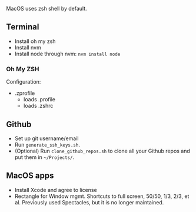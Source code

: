 
MacOS uses zsh shell by default.

## Terminal
- Install oh my zsh
- Install nvm
- Install node through nvm: `nvm install node`

### Oh My ZSH

Configuration:

- .zprofile
  - loads .profile
  - loads .zshrc

## Github
- Set up git username/email
- Run `generate_ssh_keys.sh`.
- (Optional) Run `clone_github_repos.sh` to clone all your Github repos and put them in `~/Projects/`.

## MacOS apps
- Install Xcode and agree to license
- Rectangle for Window mgmt. Shortcuts to full screen, 50/50, 1/3, 2/3, et al. Previously used Spectacles, but it is no longer maintained.